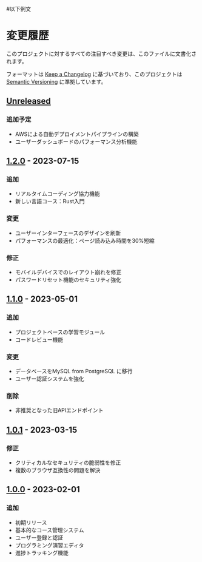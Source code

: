 #以下例文


# 変更履歴

このプロジェクトに対するすべての注目すべき変更は、このファイルに文書化されます。

フォーマットは [Keep a Changelog](https://keepachangelog.com/en/1.0.0/) に基づいており、このプロジェクトは [Semantic Versioning](https://semver.org/spec/v2.0.0.html) に準拠しています。

## [Unreleased]

### 追加予定
- AWSによる自動デプロイメントパイプラインの構築
- ユーザーダッシュボードのパフォーマンス分析機能

## [1.2.0] - 2023-07-15

### 追加
- リアルタイムコーディング協力機能
- 新しい言語コース：Rust入門

### 変更
- ユーザーインターフェースのデザインを刷新
- パフォーマンスの最適化：ページ読み込み時間を30%短縮

### 修正
- モバイルデバイスでのレイアウト崩れを修正
- パスワードリセット機能のセキュリティ強化

## [1.1.0] - 2023-05-01

### 追加
- プロジェクトベースの学習モジュール
- コードレビュー機能

### 変更
- データベースをMySQL from PostgreSQL に移行
- ユーザー認証システムを強化

### 削除
- 非推奨となった旧APIエンドポイント

## [1.0.1] - 2023-03-15

### 修正
- クリティカルなセキュリティの脆弱性を修正
- 複数のブラウザ互換性の問題を解決

## [1.0.0] - 2023-02-01

### 追加
- 初期リリース
- 基本的なコース管理システム
- ユーザー登録と認証
- プログラミング演習エディタ
- 進捗トラッキング機能

[Unreleased]: https://github.com/yourusername/yourrepository/compare/v1.2.0...HEAD
[1.2.0]: https://github.com/yourusername/yourrepository/compare/v1.1.0...v1.2.0
[1.1.0]: https://github.com/yourusername/yourrepository/compare/v1.0.1...v1.1.0
[1.0.1]: https://github.com/yourusername/yourrepository/compare/v1.0.0...v1.0.1
[1.0.0]: https://github.com/yourusername/yourrepository/releases/tag/v1.0.0
